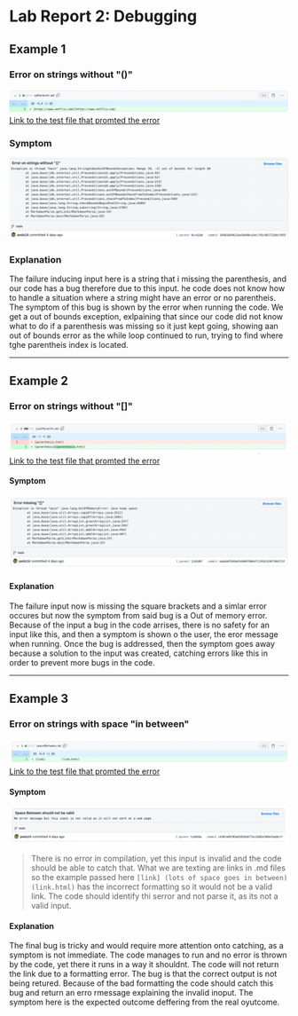 # Lab Report 2: Debugging
## Example 1
### Error on strings without "()"
![error()](error1.png)
[Link to the test file that promted the error](https://github.com/peds24/markdown-parser/blob/16965b69b21be5bb90ca3ec745c901722bb1f035/noParenth.md)

### Symptom
![ouput1](output1.png)

### Explanation 
The failure inducing input here is a string that i missing the parenthesis, and our code has a bug therefore due to this input. he code does not know how to handle a situation where a string might have an error or no parentheis. The symptom of this bug is shown by the error when running the code. We get a out of bounds exception, exlpaining that since our code did not know what to do if a parenthesis was missing so it just kept going, showing aan out of bounds error as the while loop continued to run, trying to find where tghe parentheis index is located.

***
## Example 2
### Error on strings without "[]"
![error[]](error2.png)
[Link to the test file that promted the error](https://github.com/peds24/markdown-parser/blob/addeb07649e63d409f806df129581d30738d723f/justParenth.md)

#### Symptom
![ouput2](output2.png)

#### Explanation 
The failure input now is missing the square brackets and a simlar error occures but now the symptom from said bug is a Out of memory error. Because of the input a bug in the code arrises, there is no safety for an input like this, and then a symptom is shown o the user, the eror message when running. Once the bug is addressed, then the symptom goes away because a solution to the input was created, catching errors like this in order to prevent more bugs in the code.

***
## Example 3
### Error on strings with space "in between"
![spaceError](error3.png)
[Link to the test file that promted the error](https://github.com/peds24/markdown-parser/blob/c430fa89f03a6383d4b77ac2485af86b43ed9cff/spaceBetween.md)

#### Symptom
![ouput3](output3.png)
>There is no error in compilation, yet this input is invalid and the code should be able to catch that. What we are texting are links in .md files so the example passed here `[link] (lots of space goes in between) (link.html)` has the incorrect formatting so it would not be a valid link. The code should identify thi serror and not parse it, as its not a valid input.

#### Explanation 
The final bug is tricky and would require more attention onto catching, as a symptom is not immediate. The code manages to run and no error is thrown by the code, yet there it runs in a way it shouldnt. The code will not return the link due to a formatting error. The bug is that the correct output is not being retured. Because of the bad formatting the code should catch this bug and return an erro rmessage explaining the invalid inoput. The symptom here is the expected outcome deffering from the real oyutcome. 

